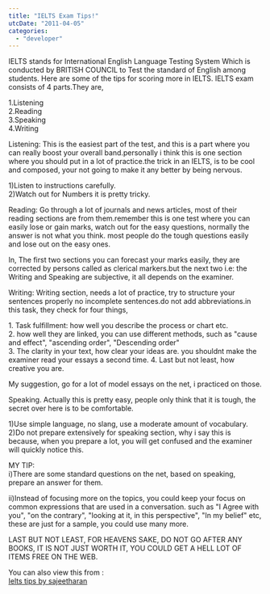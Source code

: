 ```yaml
---
title: "IELTS Exam Tips!"
utcDate: "2011-04-05"
categories: 
  - "developer"
---
```


IELTS stands for International English Language Testing System Which is conducted by BRITISH COUNCIL to Test the standard of English among students. Here are some of the tips for scoring more in IELTS. IELTS exam consists of 4 parts.They are,  
  
1.Listening  
2.Reading  
3.Speaking  
4.Writing  
  
Listening: This is the easiest part of the test, and this is a part where you can really boost your overall band.personally i think this is one section where you should put in a lot of practice.the trick in an IELTS, is to be cool and composed, your not going to make it any better by being nervous.  
  
1)Listen to instructions carefully.  
2)Watch out for Numbers it is pretty tricky.  
  
Reading: Go through a lot of journals and news articles, most of their reading sections are from them.remember this is one test where you can easily lose or gain marks, watch out for the easy questions, normally the answer is not what you think. most people do the tough questions easily and lose out on the easy ones.  
  
In, The first two sections you can forecast your marks easily, they are corrected by persons called as clerical markers.but the next two i.e: the Writing and Speaking are subjective, it all depends on the examiner.  
  
Writing: Writing section, needs a lot of practice, try to structure your sentences properly no incomplete sentences.do not add abbreviations.in this task, they check for four things,  
  
1\. Task fulfillment: how well you describe the process or chart etc.  
2\. how well they are linked, you can use different methods, such as "cause and effect", "ascending order", "Descending order"  
3\. The clarity in your text, how clear your ideas are. you shouldnt make the examiner read your essays a second time. 4. Last but not least, how creative you are.  
  
My suggestion, go for a lot of model essays on the net, i practiced on those.  
  
Speaking. Actually this is pretty easy, people only think that it is tough, the secret over here is to be comfortable.  
  
1)Use simple language, no slang, use a moderate amount of vocabulary.  
2)Do not prepare extensively for speaking section, why i say this is because, when you prepare a lot, you will get confused and the examiner will quickly notice this.  
  
MY TIP:  
i)There are some standard questions on the net, based on speaking, prepare an answer for them.  
  
ii)Instead of focusing more on the topics, you could keep your focus on common expressions that are used in a conversation. such as "I Agree with you", "on the contrary", "looking at it, in this perspective", "In my belief" etc, these are just for a sample, you could use many more.  
  
LAST BUT NOT LEAST, FOR HEAVENS SAKE, DO NOT GO AFTER ANY BOOKS, IT IS NOT JUST WORTH IT, YOU COULD GET A HELL LOT OF ITEMS FREE ON THE WEB.  
  
You can also view this from :  
[Ielts tips by sajeetharan](http://www.boddunan.com/education/61-English%20Language/13751-ielts-tips.html)
